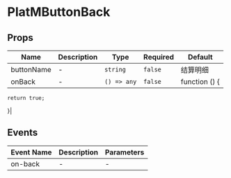 # PlatMButtonBack

## Props

<!-- @vuese:PlatMButtonBack:props:start -->
|Name|Description|Type|Required|Default|
|---|---|---|---|---|
|buttonName|-|`string`|`false`|结算明细|
|onBack|-|`() => any`|`false`|function () {
    return true;
  }|

<!-- @vuese:PlatMButtonBack:props:end -->


## Events

<!-- @vuese:PlatMButtonBack:events:start -->
|Event Name|Description|Parameters|
|---|---|---|
|on-back|-|-|

<!-- @vuese:PlatMButtonBack:events:end -->


